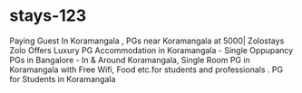 # stays-123
Paying Guest In Koramangala , PGs near Koramangala at 5000| Zolostays    Zolo Offers Luxury PG Accommodation in Koramangala  -  Single Oppupancy PGs in Bangalore - In &amp; Around Koramangala, Single Room PG in Koramangala with Free Wifi, Food  etc.for students and professionals . PG for Students in Koramangala
